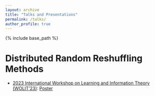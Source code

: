 ```yaml
---
layout: archive
title: "Talks and Presentations"
permalink: /talks/
author_profile: true
---
```


{% include base_path %}


Distributed Random Reshuffling Methods
=====
* [2023 International Workshop on Learning and Information Theory (WOLIT’23)](http://idi-wolit.com/wolit23/): [Poster](https://kun73.github.io/kunhuang20.github.io/slides/WOLIT23_poster_v1.pdf)

